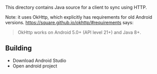 This directory contains Java source for a client to sync using HTTP.

Note: it uses OkHttp, which explicitly has requirements for old
Android versions.  https://square.github.io/okhttp/#requirements says:

> OkHttp works on Android 5.0+ (API level 21+) and Java 8+.


Building
--------

- Download Android Studio
- Open android project
